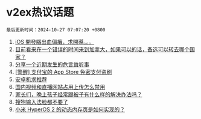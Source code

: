 # v2ex热议话题

`最后更新时间：2024-10-27 07:07:20 +0800`

1. [iOS 開發腦出血偏癱，求開導。。。](https://www.v2ex.com/t/1083851)
1. [目前看来在一个错误的时间来到加拿大，如果可以的话，备选可以转去哪个国家？](https://www.v2ex.com/t/1083809)
1. [分享一个近期发生的危言耸听事](https://www.v2ex.com/t/1083781)
1. [[警醒] 支付宝的 App Store 免密支付盗刷](https://www.v2ex.com/t/1083796)
1. [安卓机求推荐](https://www.v2ex.com/t/1083847)
1. [国内视频和直播网站占用上传怎么禁用](https://www.v2ex.com/t/1083778)
1. [家长们，晚上孩子经常踢被子有什么样的解决办法吗？](https://www.v2ex.com/t/1083815)
1. [搜狗输入法脸都不要了](https://www.v2ex.com/t/1083917)
1. [小米 HyperOS 2 的动态内存页是如何实现的？](https://www.v2ex.com/t/1083766)

